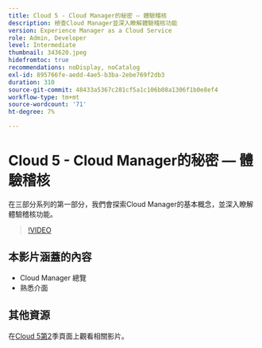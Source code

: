 ```yaml
---
title: Cloud 5 - Cloud Manager的秘密 — 體驗稽核
description: 檢查Cloud Manager並深入瞭解體驗稽核功能
version: Experience Manager as a Cloud Service
role: Admin, Developer
level: Intermediate
thumbnail: 343620.jpeg
hidefromtoc: true
recommendations: noDisplay, noCatalog
exl-id: 895766fe-aedd-4ae5-b3ba-2ebe769f2db3
duration: 310
source-git-commit: 48433a5367c281cf5a1c106b08a1306f1b0e8ef4
workflow-type: tm+mt
source-wordcount: '71'
ht-degree: 7%

---
```


# Cloud 5 - Cloud Manager的秘密 — 體驗稽核

在三部分系列的第一部分，我們會探索Cloud Manager的基本概念，並深入瞭解體驗稽核功能。

>[!VIDEO](https://video.tv.adobe.com/v/343620?quality=12&learn=on)

## 本影片涵蓋的內容

+ Cloud Manager 總覽
+ 熟悉介面

## 其他資源

在[Cloud 5第2](../cloud5-season-2.md)季頁面上觀看相關影片。
